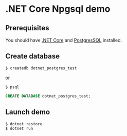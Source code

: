 # .NET Core Npgsql demo
## Prerequisites
You should have [.NET Core](https://www.microsoft.com/net/core) and [PostgresSQL](https://www.postgresql.org) installed.
## Create database
```
$ createdb dotnet_postgres_test
```
or
```
$ psql
```
```sql
CREATE DATABASE dotnet_postgres_test;
```
## Launch demo
```
$ dotnet restore
$ dotnet run
```
